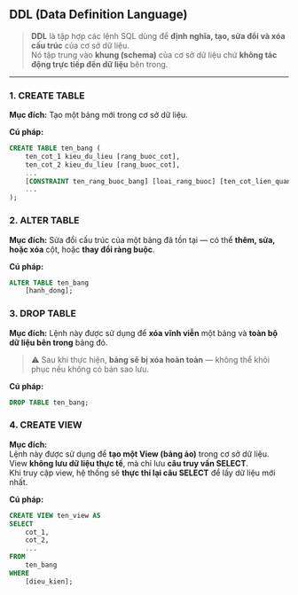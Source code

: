 ## DDL (Data Definition Language)
> **DDL** là tập hợp các lệnh SQL dùng để **định nghĩa, tạo, sửa đổi và xóa cấu trúc** của cơ sở dữ liệu.  
> Nó tập trung vào **khung (schema)** của cơ sở dữ liệu chứ **không tác động trực tiếp đến dữ liệu** bên trong.

---

### 1. CREATE TABLE
**Mục đích:** Tạo một bảng mới trong cơ sở dữ liệu.  

**Cú pháp:**
```sql
CREATE TABLE ten_bang (
    ten_cot_1 kieu_du_lieu [rang_buoc_cot],
    ten_cot_2 kieu_du_lieu [rang_buoc_cot],
    ...
    [CONSTRAINT ten_rang_buoc_bang] [loai_rang_buoc] [ten_cot_lien_quan],
    ...
);

```

### 2. ALTER TABLE
**Mục đích:** Sửa đổi cấu trúc của một bảng đã tồn tại — có thể **thêm, sửa, hoặc xóa** cột, hoặc **thay đổi ràng buộc**.  

**Cú pháp:**
```sql
ALTER TABLE ten_bang
    [hanh_dong];

```

### 3. DROP TABLE
**Mục đích:** Lệnh này được sử dụng để **xóa vĩnh viễn** một bảng và **toàn bộ dữ liệu bên trong** bảng đó.  
> ⚠️ Sau khi thực hiện, **bảng sẽ bị xóa hoàn toàn** — không thể khôi phục nếu không có bản sao lưu.  

**Cú pháp:**  
```sql
DROP TABLE ten_bang;

```
### 4. CREATE VIEW
**Mục đích:**  
Lệnh này được sử dụng để **tạo một View (bảng ảo)** trong cơ sở dữ liệu.  
View **không lưu dữ liệu thực tế**, mà chỉ lưu **câu truy vấn SELECT**.  
Khi truy cập view, hệ thống sẽ **thực thi lại câu SELECT** để lấy dữ liệu mới nhất.  

**Cú pháp:**  
```sql
CREATE VIEW ten_view AS
SELECT
    cot_1,
    cot_2,
    ...
FROM
    ten_bang
WHERE
    [dieu_kien];

```


